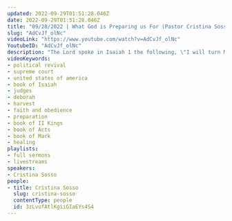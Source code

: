 ```yaml
---
updated: 2022-09-29T01:51:28.046Z
date: 2022-09-29T01:51:28.046Z
title: "09/28/2022 | What God is Preparing us For (Pastor Cristina Sosso)"
slug: "AdCvJf_olNc"
videoLink: "https://www.youtube.com/watch?v=AdCvJf_olNc"
YoutubeID: "AdCvJf_olNc"
description: "The Lord spoke in Isaiah 1 the following, \"I will turn My hand against you, and thoroughly purge away your dross, and take away all your alloy. I will restore your judges as at the first, and your counselors as at the beginning. Afterward you shall be called the city of righteousness, the faithful city.\" This is what God is doing to prepare the Church in this season. Concerning the judges, He has said that the Deborahs will be raised up in this season. This has already begun to manifest. In the Italy they just elected a woman prime minister who is a passionate Christian. The same thing is happening in other nations as well. All of these things are preparations for a move of God likes of which the Church has never seen in its history. This sermon was delivered by Pastor Cris Sosso at Freedom Fellowship Church International on September 28, 2022."
videoKeywords:
- political revival
- supreme court
- united states of america
- book of Isaiah
- judges
- deborah
- harvest
- faith and obedience
- preparation
- book of II Kings
- book of Acts
- book of Mark
- healing
playlists:
- full sermons
- livestreams
speakers:
- Cristina Sosso
people:
- title: Cristina Sosso
  slug: cristina-sosso
  contentType: people
  id: 3zLvufAtlKgiiGIaEYs4S4
---
```

